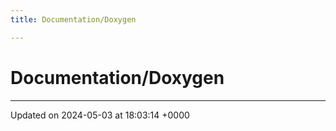```yaml
---
title: Documentation/Doxygen

---
```


# Documentation/Doxygen








-------------------------------

Updated on 2024-05-03 at 18:03:14 +0000
